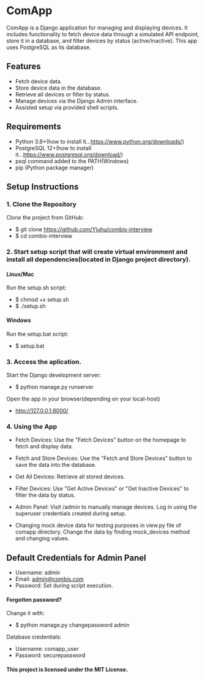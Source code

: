 # ComApp
ComApp is a Django application for managing and displaying devices. It includes functionality to fetch device data through a simulated API endpoint, store it in a database, and filter devices by status (active/inactive). This app uses PostgreSQL as its database.

## Features
- Fetch device data.
- Store device data in the database.
- Retrieve all devices or filter by status.
- Manage devices via the Django Admin interface.
- Assisted setup via provided shell scripts.

## Requirements
- Python 3.8+(how to install it...https://www.python.org/downloads/)
- PostgreSQL 12+(how to install it...https://www.postgresql.org/download/)
- psql command added to the PATH(Windows)
- pip (Python package manager)

## Setup Instructions
### 1. Clone the Repository
Clone the project from GitHub:
- $ git clone https://github.com/Yjuhu/combis-interview
- $ cd combis-interview

### 2. Start setup script that will create virtual environment and install all dependencies(located in Django project directory).
#### Linux/Mac
Run the setup.sh script:
- $ chmod +x setup.sh
- $ ./setup.sh

#### Windows
Run the setup.bat script:
- $ setup.bat

### 3. Access the aplication.
Start the Django development server:
- $ python manage.py runserver

Open the app in your browser(depending on your local-host)
- http://127.0.0.1:8000/

### 4. Using the App
- Fetch Devices: Use the "Fetch Devices" button on the homepage to fetch and display data.

- Fetch and Store Devices: Use the "Fetch and Store Devices" button to save the data into the database.

- Get All Devices: Retrieve all stored devices.

- Filter Devices: Use "Get Active Devices" or "Get Inactive Devices" to filter the data by status.

- Admin Panel: Visit /admin to manually manage devices. Log in using the superuser credentials created during setup.

- Changing mock device data for testing purposes in view.py file of comapp directory. Change the data by finding mock_devices method and changing values. 

## Default Credentials for Admin Panel
- Username: admin
- Email: admin@combis.com
- Password: Set during script execution.

#### Forgotten password?
Change it with:
- $ python manage.py changepassword admin

Database credentials:
- Username: comapp_user
- Password: securepassword

#### This project is licensed under the MIT License.

